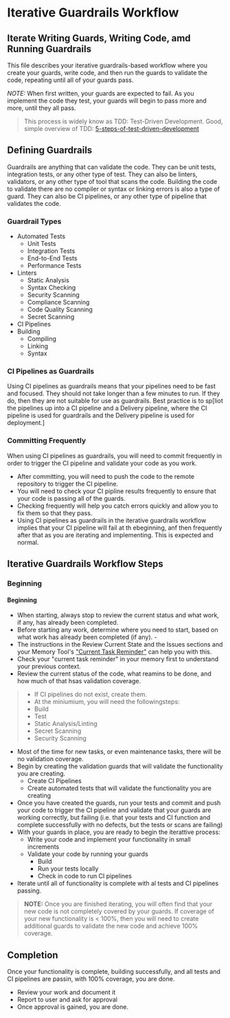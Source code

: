 # Iterative Guardrails Workflow

## Iterate Writing Guards, Writing Code, amd Running Guardrails

This file describes your iterative guardrails-based workflow where you create your guards, write code, and then run the guards to validate the code, repeating until all of your guards pass. 

*NOTE:* When first written, your guards are expected to fail. As you implement the code they test, your guards will begin to pass more and more, until they all pass.

> This process is widely know as TDD: Test-Driven Development.
> Good, simple overview of TDD: [5-steps-of-test-driven-development](https://developer.ibm.com/articles/5-steps-of-test-driven-development/)

## Defining Guardrails

Guardrails are anything that can validate the code. They can be unit tests, integration tests, or any other type of test. They can also be linters, validators, or any other type of tool that scans the code. Building the code to validate there are no compiler or syntax or linking errors is also a type of guard. They can also be CI pipelines, or any other type of pipeline that validates the code.

### Guardrail Types
- Automated Tests
  - Unit Tests
  - Integration Tests
  - End-to-End Tests
  - Performance Tests
- Linters
  - Static Analysis
  - Syntax Checking
  - Security Scanning
  - Compliance Scanning
  - Code Quality Scanning
  - Secret Scanning
- CI Pipelines
- Building
  - Compiling
  - Linking
  - Syntax  

### CI Pipelines as Guardrails

Using CI pipelines as guardrails means that your pipelines need to be fast and focused. They should not take longer than a few minutes to run. If they do, then they are not suitable for use as guardrails. Best practice is to sp[liot the pipelines up into a CI pipeline and a Delivery pipeline, where the CI pipeline is used for guardrails and the Delivery pipeline is used for deployment.]

### Committing Frequently

When using CI pipelines as guardrails, you will need to commit frequently in order to trigger the CI pipeline and validate your code as you work.

- After committing, you will need to push the code to the remote repository to trigger the CI pipeline.
- You will need to check your CI pipline results frequently to ensure that your code is passing all of the guards.
- Checking frequently will help you catch errors quickly and allow you to fix them so that they pass.
- Using CI pipelines as guardrails in the iterative guardrails workflow implies that your CI pipeline will fail at th ebeginning, anf then frequently after that as you are iterating and implementing. This is expected and normal.

## Iterative Guardrails Workflow Steps

### Beginning

#### Beginning

- When starting, always stop to review the current status and what work, if any, has already been completed. 
- Before starting any work, determine where you need to start, based on what work has already been completed (if any). -
- The instructions in the Review Current State and the Issues sections and your Memory Tool's ["Current Task Reminder"](../ai-current-task-reminder) can help you with this.
- Check your "current task reminder" in your memory first to understand your previous context.
- Review the current status of the code, what reamins to be done, and how much of that hsas validation coverage.

>- If CI pipelines do not exist, create them.
>  - At the miniumium, you will need the followingsteps:
>  - Build
>  - Test
>  - Static Analysis/Linting
>  - Secret Scanning
>  - Security Scanning

- Most of the time for new tasks, or even maintenance tasks, there will be no validation coverage.
- Begin by creating the validation guards that will validate the functionality you are creating.
  - Create CI Pipelines
  - Create automated tests that will validate the functionality you are creating
- Once you have created the guards, run your tests and commit and push your code to trigger the CI pipeline and validate that your guards are working correctly, but failing (i.e. that your tests and CI function and complete successfully with no defects, but the tests or scans are failing)
- With your guards in place, you are ready to begin the iterattive process:
  - Write your code and implement your functionality in small increments
  - Validate your code by running your guards
    - Build
    - Run your tests locally
    - Check in code to run CI pipelines
- Iterate until all of functionality is complete with al tests and CI pipelines passing.

>**NOTE:** Once you are finished iterating, you will often find that your new code is not completely covered by your guards. If coverage of your new functionality is < 100%, then you will need to create additional guards to validate the new code and achieve 100% coverage.

## Completion

Once your functionality is complete, building successfully, and all tests and CI pipelines are passin, with 100% coverage, you are done. 

- Review your work and document it
- Report to user and ask for approval
- Once approval is gained, you are done.

